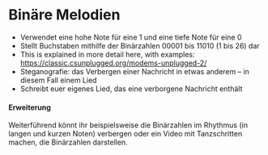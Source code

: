 # Binäre Melodien

- Verwendet eine hohe Note für eine 1 und eine tiefe Note für eine 0
- Stellt Buchstaben mithilfe der Binärzahlen 00001 bis 11010 (1 bis 26) dar
- This is explained in more detail here, with examples: <https://classic.csunplugged.org/modems-unplugged-2/>
- Steganografie: das Verbergen einer Nachricht in etwas anderem – in diesem Fall einem Lied
- Schreibt euer eigenes Lied, das eine verborgene Nachricht enthält 

#### Erweiterung

Weiterführend könnt ihr beispielsweise die Binärzahlen im Rhythmus (in langen und kurzen Noten) verbergen oder ein Video mit Tanzschritten machen, die Binärzahlen darstellen.